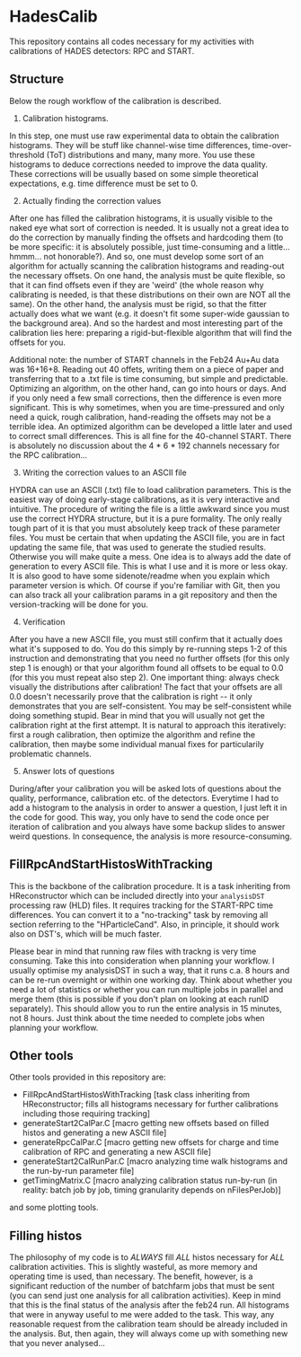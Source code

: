 # HadesCalib

This repository contains all codes necessary for my activities with calibrations of HADES detectors: RPC and START.

## Structure

Below the rough workflow of the calibration is described.

1. Calibration histograms.

In this step, one must use raw experimental data to obtain the calibration histograms. They will be stuff like channel-wise time differences, time-over-threshold (ToT) distributions and many, many more. You use these histograms to deduce corrections needed to improve the data quality. These corrections will be usually based on some simple theoretical expectations, e.g. time difference must be set to 0. 

2. Actually finding the correction values

After one has filled the calibration histograms, it is usually visible to the naked eye what sort of correction is needed. It is usually not a great idea to do the correction by manually finding the offsets and hardcoding them (to be more specific: it is absolutely possible, just time-consuming and a little... hmmm... not honorable?). And so, one must develop some sort of an algorithm for actually scanning the calibration histograms and reading-out the necessary offsets. On one hand, the analysis must be quite flexible, so that it can find offsets even if they are 'weird' (the whole reason why calibrating is needed, is that these distributions on their own are NOT all the same). On the other hand, the analysis must be rigid, so that the fitter actually does what we want (e.g. it doesn't fit some super-wide gaussian to the background area). And so the hardest and most interesting part of the calibration lies here: preparing a rigid-but-flexible algorithm that will find the offsets for you. 

Additional note: the number of START channels in the Feb24 Au+Au data was 16+16+8. Reading out 40 offets, writing them on a piece of paper and transferring that to a .txt file is time consuming, but simple and predictable. Optimizing an algorithm, on the other hand, can go into hours or days. And if you only need a few small corrections, then the difference is even more significant. This is why sometimes, when you are time-pressured and only need a quick, rough calibration, hand-reading the offsets may not be a terrible idea. An optimized algorithm can be developed a little later and used to correct small differences. This is all fine for the 40-channel START. There is absolutely no discussion about the 4 * 6 * 192 channels necessary for the RPC calibration... 

3. Writing the correction values to an ASCII file

HYDRA can use an ASCII (.txt) file to load calibration parameters. This is the easiest way of doing early-stage calibrations, as it is very interactive and intuitive. The procedure of writing the file is a little awkward since you must use the correct HYDRA structure, but it is a pure formality. The only really tough part of it is that you must absolutely keep track of these parameter files. You must be certain that when updating the ASCII file, you are in fact updating the same file, that was used to generate the studied results. Otherwise you will make quite a mess. One idea is to always add the date of generation to every ASCII file. This is what I use and it is more or less okay. It is also good to have some sidenote/readme when you explain which parameter version is which. Of course if you're familiar with Git, then you can also track all your calibration params in a git repository and then the version-tracking will be done for you. 

4. Verification

After you have a new ASCII file, you must still confirm that it actually does what it's supposed to do. You do this simply by re-running steps 1-2 of this instruction and demonstrating that you need no further offsets (for this only step 1 is enough) or that your algorithm found all offsets to be equal to 0.0 (for this you must repeat also step 2). One important thing: always check visually the distributions after calibration! The fact that your offsets are all 0.0 doesn't necessarily prove that the calibration is right -- it only demonstrates that you are self-consistent. You may be self-consistent while doing something stupid. Bear in mind that you will usually not get the calibration right at the first attempt. It is natural to approach this iteratively: first a rough calibration, then optimize the algorithm and refine the calibration, then maybe some individual manual fixes for particularily problematic channels.

5. Answer lots of questions

During/after your calibration you will be asked lots of questions about the quality, performance, calibration etc. of the detectors. Everytime I had to add a histogram to the analysis in order to answer a question, I just left it in the code for good. This way, you only have to send the code once per iteration of calibration and you always have some backup slides to answer weird questions. In consequence, the analysis is more resource-consuming. 

## FillRpcAndStartHistosWithTracking

This is the backbone of the calibration procedure. It is a task inheriting from HReconstructor which can be included directly into your `analysisDST` processing raw (HLD) files. It requires tracking for the START-RPC time differences. You can convert it to a "no-tracking" task by removing all section referring to the "HParticleCand". Also, in principle, it should work also on DST's, which will be much faster.

Please bear in mind that running raw files with trackng is very time consuming. Take this into consideration when planning your workflow. I usually optimise my analysisDST in such a way, that it runs c.a. 8 hours and can be re-run overnight or within one working day. Think about whether you need a lot of statistics or whether you can run multiple jobs in parallel and merge them (this is possible if you don't plan on looking at each runID separately). This should allow you to run the entire analysis in 15 minutes, not 8 hours. Just think about the time needed to complete jobs when planning your workflow.

## Other tools

Other tools provided in this repository are:

 - FillRpcAndStartHistosWithTracking [task class inheriting from HReconstructor; fills all histograms necessary for further calibrations including those requiring tracking]
 - generateStart2CalPar.C [macro getting new offsets based on filled histos and generating a new ASCII file]
 - generateRpcCalPar.C [macro getting new offsets for charge and time calibration of RPC and generating a new ASCII file]
 - generateStart2CalRunPar.C [macro analyzing time walk histograms and the run-by-run parameter file]
 - getTimingMatrix.C [macro analyzing calibration status run-by-run (in reality: batch job by job, timing granularity depends on nFilesPerJob)]

and some plotting tools. 

## Filling histos

The philosophy of my code is to _ALWAYS_ fill _ALL_ histos necessary for _ALL_ calibration activities. This is slightly wasteful, as more memory and operating time is used, than necessary. The benefit, however, is a significant reduction of the number of batchfarm jobs that must be sent (you can send just one analysis for all calibration activities). Keep in mind that this is the final status of the analysis after the feb24 run. All histograms that were in anyway useful to me were added to the task. This way, any reasonable request from the calibration team should be already included in the analysis. But, then again, they will always come up with something new that you never analysed...



